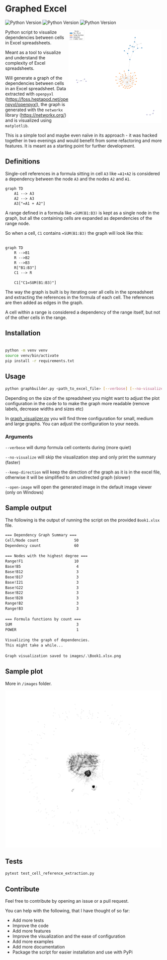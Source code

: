 # Graphed Excel

![Python Version](https://img.shields.io/badge/python-3.10-blue) ![Python Version](https://img.shields.io/badge/python-3.11-blue) ![Python Version](https://img.shields.io/badge/python-3.12-blue)

<img src="images/Book1.xlsx.png" align="right" width="300" alt="Plot from Example Book1.xlsx file">

Python script to visualize dependencies between cells in Excel spreadsheets.

Meant as a tool to visualize and understand the complexity of Excel spreadsheets.

Will generate a graph of the dependencies between cells in an Excel spreadsheet. Data extracted with `openpyxl` (<https://foss.heptapod.net/openpyxl/openpyxl>), the graph is generated with the `networkx` library (<https://networkx.org/>) and is visualized using `matplotlib`.

This is a simple tool and maybe even naïve in its approach - it was hacked together in two evenings and would benefit from some refactoring and more features. It is meant as a starting point for further development.
<br clear="right"/>

## Definitions

Single-cell references in a formula sitting in cell `A3` like `=A1+A2` is considered a dependency between the node `A3` and the nodes `A2` and `A1`.

```mermaid
graph TD
    A1 --> A3
    A2 --> A3
    A3["=A1 + A2"]
```

A range defined in a formula like `=SUM(B1:B3)` is kept as a single node in the graph, but all the containing cells are expanded as dependencies of the range node.

So when a cell, `C1` contains `=SUM(B1:B3)` the graph will look like this:

```mermaid

graph TD
    R -->B1
    R -->B2
    R -->B3
    R["B1:B3"]
    C1 --> R

    C1["C1=SUM(B1:B3)"]

```

The way the graph is built is by iterating over all cells in the spreadsheet and extracting the references in the formula of each cell. The references are then added as edges in the graph.

A cell within a range is considered a dependency of the range itself, but not of the other cells in the range.

## Installation

```bash

python -m venv venv
source venv/bin/activate
pip install -r requirements.txt
```

## Usage

```bash
python graphbuilder.py <path_to_excel_file> [--verbose] [--no-visualize] [--keep-direction] [--open-image]
```

Depending on the size of the spreadsheet you might want to adjust the plot configuration in the code to to make the graph more readable (remove labels, decrease widths and sizes etc)

In [graph_visualizer.py](graph_visualizer.py) you will find three configuration for small, medium and large graphs. You can adjust the configuration to your needs.

### Arguments

`--verbose` will dump formula cell contents during (more quiet)

`--no-visualize` will skip the visualization step and only print the summary (faster)

`--keep-direction` will keep the direction of the graph as it is in the excel file, otherwise it will be simplified to an undirected graph (slower)

`--open-image` will open the generated image in the default image viewer (only on Windows)

## Sample output

The following is the output of running the script on the provided `Book1.xlsx` file.

```bash
=== Dependency Graph Summary ===
Cell/Node count                50
Dependency count               60

=== Nodes with the highest degree ===
Range!F1                       10
Base!B5                         4
Base!B12                        3
Base!B17                        3
Base!I21                        3
Base!G22                        3
Base!B22                        3
Base!B28                        3
Range!B2                        3
Range!B3                        3

=== Formula functions by count ===
SUM                             3
POWER                           1

Visualizing the graph of dependencies.
This might take a while...

Graph visualization saved to images/.\Book1.xlsx.png
```

## Sample plot

More in `/images` folder.

![Sample graph](images/simplified_1.xlsx5.png)

## Tests

```bash
pytest test_cell_reference_extraction.py
```

## Contribute

Feel free to contribute by opening an issue or a pull request.

You can help with the following, that I have thought of so far:

- Add more tests
- Improve the code
- Add more features
- Improve the visualization and the ease of configuration
- Add more examples
- Add more documentation
- Package the script for easier installation and use with PyPi
